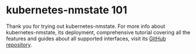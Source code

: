 # kubernetes-nmstate 101

Thank you for trying out kubernetes-nmstate. For more info about
kubernetes-nmstate, its deployment, comprehensive tutorial covering all the
features and guides about all supported interfaces, visit its [GitHub
repository]( https://github.com/nmstate/kubernetes-nmstate/).
